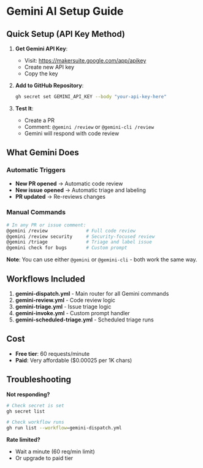 # Gemini AI Setup Guide

## Quick Setup (API Key Method)

1. **Get Gemini API Key**:
   - Visit: https://makersuite.google.com/app/apikey
   - Create new API key
   - Copy the key

2. **Add to GitHub Repository**:
   ```bash
   gh secret set GEMINI_API_KEY --body "your-api-key-here"
   ```

3. **Test It**:
   - Create a PR
   - Comment: `@gemini /review` or `@gemini-cli /review`
   - Gemini will respond with code review

## What Gemini Does

### Automatic Triggers
- **New PR opened** → Automatic code review
- **New issue opened** → Automatic triage and labeling
- **PR updated** → Re-reviews changes

### Manual Commands
```bash
# In any PR or issue comment:
@gemini /review              # Full code review
@gemini /review security     # Security-focused review
@gemini /triage              # Triage and label issue
@gemini check for bugs       # Custom prompt
```

**Note**: You can use either `@gemini` or `@gemini-cli` - both work the same way.

## Workflows Included

1. **gemini-dispatch.yml** - Main router for all Gemini commands
2. **gemini-review.yml** - Code review logic
3. **gemini-triage.yml** - Issue triage logic
4. **gemini-invoke.yml** - Custom prompt handler
5. **gemini-scheduled-triage.yml** - Scheduled triage runs

## Cost
- **Free tier**: 60 requests/minute
- **Paid**: Very affordable ($0.00025 per 1K chars)

## Troubleshooting

**Not responding?**
```bash
# Check secret is set
gh secret list

# Check workflow runs
gh run list --workflow=gemini-dispatch.yml
```

**Rate limited?**
- Wait a minute (60 req/min limit)
- Or upgrade to paid tier